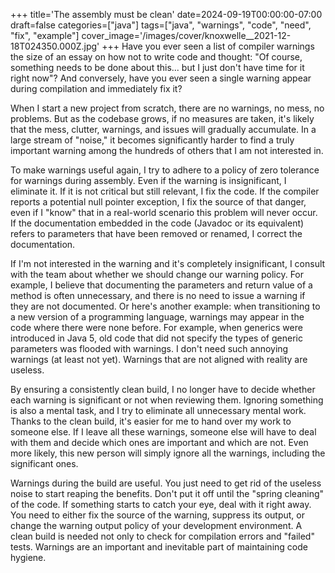 +++
title='The assembly must be clean'
date=2024-09-19T00:00:00-07:00
draft=false
categories=["java"]
tags=["java", "warnings", "code", "need", "fix", "example"]
cover_image='/images/cover/knoxwelle__2021-12-18T024350.000Z.jpg'
+++
Have you ever seen a list of compiler warnings the size of an essay on how not to write code and thought: "Of course, something needs to be done about this... but I just don't have time for it right now"? And conversely, have you ever seen a single warning appear during compilation and immediately fix it?

When I start a new project from scratch, there are no warnings, no mess, no problems. But as the codebase grows, if no measures are taken, it's likely that the mess, clutter, warnings, and issues will gradually accumulate. In a large stream of "noise," it becomes significantly harder to find a truly important warning among the hundreds of others that I am not interested in.

To make warnings useful again, I try to adhere to a policy of zero tolerance for warnings during assembly. Even if the warning is insignificant, I eliminate it. If it is not critical but still relevant, I fix the code. If the compiler reports a potential null pointer exception, I fix the source of that danger, even if I "know" that in a real-world scenario this problem will never occur. If the documentation embedded in the code (Javadoc or its equivalent) refers to parameters that have been removed or renamed, I correct the documentation.

If I'm not interested in the warning and it's completely insignificant, I consult with the team about whether we should change our warning policy. For example, I believe that documenting the parameters and return value of a method is often unnecessary, and there is no need to issue a warning if they are not documented. Or here's another example: when transitioning to a new version of a programming language, warnings may appear in the code where there were none before. For example, when generics were introduced in Java 5, old code that did not specify the types of generic parameters was flooded with warnings. I don't need such annoying warnings (at least not yet). Warnings that are not aligned with reality are useless.

By ensuring a consistently clean build, I no longer have to decide whether each warning is significant or not when reviewing them. Ignoring something is also a mental task, and I try to eliminate all unnecessary mental work. Thanks to the clean build, it's easier for me to hand over my work to someone else. If I leave all these warnings, someone else will have to deal with them and decide which ones are important and which are not. Even more likely, this new person will simply ignore all the warnings, including the significant ones.

Warnings during the build are useful. You just need to get rid of the useless noise to start reaping the benefits. Don't put it off until the "spring cleaning" of the code. If something starts to catch your eye, deal with it right away. You need to either fix the source of the warning, suppress its output, or change the warning output policy of your development environment. A clean build is needed not only to check for compilation errors and "failed" tests. Warnings are an important and inevitable part of maintaining code hygiene.